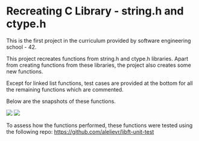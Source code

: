# Recreating C Library - string.h and ctype.h
This is the first project in the curriculum provided by software engineering school - 42.

This project recreates functions from string.h and ctype.h libraries. Apart from creating functions from these libraries, the
project also creates some new functions.

Except for linked list functions, test cases are provided at the bottom for all the remaining functions which are commented.

Below are the snapshots of these functions.

<img src="https://github.com/mohammadbutt/C-Library-Libft/blob/master/libft_unit_test_1.png">
<img src="https://github.com/mohammadbutt/C-Library-Libft/blob/master/libft_unit_test_2.png">

To assess how the functions performed, these functions were tested using the following repo: https://github.com/alelievr/libft-unit-test
